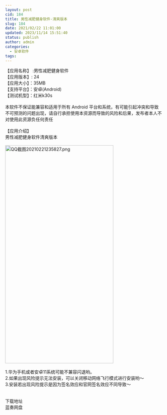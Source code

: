 ```yaml
---
layout: post
cid: 184
title: 男性减肥健身软件-清爽版本
slug: 184
date: 2021/02/22 11:01:00
updated: 2023/11/14 15:51:40
status: publish
author: admin
categories: 
  - 安卓软件
tags: 
---
```



<div alt="潮男心博客 www.cnx0.com" >
				【应用名称】 :男性减肥健身软件<br>
【应用版本】: 24<br>
【应用大小】：35MB<br>
【支持平台】：安卓(Android)<br>
【测试机型】：红米k30s<br><br>
本软件不保证能兼容和适用于所有 Android 平台和系统，有可能引起冲突和导致不可预测的问题出现，请自行承担使用本资源而导致的风险和后果，发布者本人不对使用此资源负任何责任<br><br>
【应用介绍】<br>
男性减肥健身软件清爽版本<br><br><a target="_blank" href="https://www.dbg188.com/content/uploadfile/202102/521b1613923226.png" id="ematt:23830"><img src="https://www.dbg188.com/content/uploadfile/202102/521b1613923226.png" title="点击查看原图" alt="QQ截图20210221235827.png" border="0" width="348" height="702"></a><br><br>
1.华为手机或者安卓11系统可能不兼容闪退哟。<br>
2.如果出现风险提示无法安装，可以关闭移动网络飞行模式进行安装哟～<br>
3.安装若出现风险提示是因为签名效应和官网签名效应不同导致～<br><br><br><div class="Fengdown_tit">
	<i class="ico"></i>下载地址 
</div>
<span onclick="window.open('https://wwi.lanzous.com/iW16qlyk0lg');" class="Fengdown"><i class="ico"></i><i class="line"></i>蓝奏网盘</span> 			</div>
			